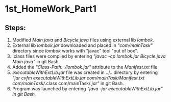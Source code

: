 # 1st_HomeWork_Part1
## Steps:
1. Modified *Main.java* and *Bicycle.java* files using external lib *lombok*.
2. External lib *lombok.jar* downloaded  and placed in *"com/mainTask"* directory since *lombok* works with "javac" tool "out of box".
3. .class files were compiled by entering *"javac -cp lombok.jar Bicycle.java Main.java"* in git Bash.
4. Added the *"Class-Path: ./lombok.jar"* attribute to the *Manifest.txt* file.
5. *executableWithExtLib.jar* file was created in ../.. directory by entering *"jar cvfm executableWithExtLib.jar com/mainTask/Manifest.txt com/mainTask/*.class com/mainTask/*.jar"* in git Bash.
6. Program was launched by entering *"java -jar executableWithExtLib.jar" in git Bash.*
